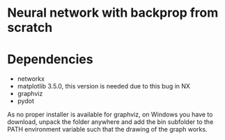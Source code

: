 # Neural network with backprop from scratch 

# Dependencies 

- networkx 
- matplotlib 3.5.0, this version is needed due to this bug in NX
- graphviz
- pydot

As no proper installer is available for graphviz, on Windows you have to download, unpack the folder anywhere and add the bin subfolder to the PATH environment variable such that the drawing of the graph works.
